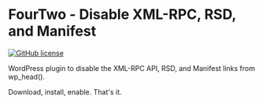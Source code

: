 # FourTwo - Disable XML-RPC, RSD, and Manifest
[![GitHub license](https://img.shields.io/badge/license-GPLv2-blue.svg)](https://github.com/BODA82/fourtwo-disable-xmlrpc-rsd-manifest/blob/a4d0a1923c481139c24bfd47cbf61e14b6a792bb/LICENSE)

WordPress plugin to disable the XML-RPC API, RSD, and Manifest links from wp_head().

Download, install, enable. That's it.
